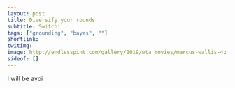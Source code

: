 ```yaml
---
layout: post
title: Diversify your rounds
subtitle: Switch!
tags: ["grounding", "bayes", ""]
shortlink: 
twitimg: 
image: http://endlesspint.com/gallery/2019/wta_movies/marcus-wallis-4zfacTKyZ7w-unsplash.jpg
sideof: []
---
```


I will be avoi
